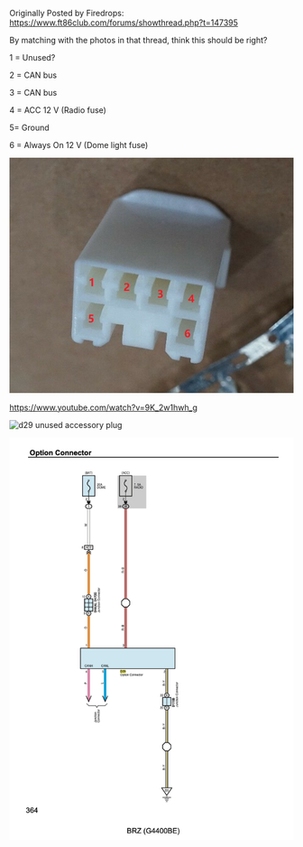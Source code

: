 
Originally Posted by Firedrops: https://www.ft86club.com/forums/showthread.php?t=147395

By matching with the photos in that thread, think this should be right?

1 = Unused?

2 = CAN bus

3 = CAN bus

4 = ACC 12 V (Radio fuse)

5= Ground

6 = Always On 12 V (Dome light fuse)

![D29 Pinout](https://github.com/painellope/BRZ-2017/blob/c3dffb320d78164e32bf26a4ef586a9689fb9b22/BRZ-Wiring/Unused-Accessory-Plug/Unofficial%20D29%20Pin%20Numbering.png)

https://www.youtube.com/watch?v=9K_2w1hwh_g

![d29 unused accessory plug](https://github.com/painellope/BRZ-2017/blob/0408fb446cbdf566238f6ac23d198dcd3a034bc0/BRZ-Wiring/Unused-Accessory-Plug/d29%20unused%20pin.png)

![ciruit diagram](https://github.com/painellope/BRZ-2017/blob/07f2ab8b666732a4acb8e101e70afff8577ce432/BRZ-Wiring/Unused-Accessory-Plug/circuit%20diagram%20pinout.png)
